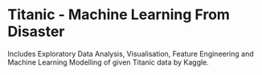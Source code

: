 # Titanic - Machine Learning From Disaster
Includes Exploratory Data Analysis, Visualisation, Feature Engineering and Machine Learning Modelling of given Titanic data by Kaggle.

